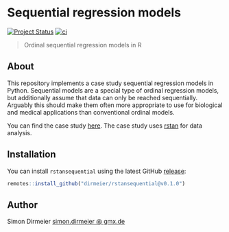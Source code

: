 # Sequential regression models


[![Project
Status](http://www.repostatus.org/badges/latest/concept.svg)](http://www.repostatus.org/#concept)
[![ci](https://github.com/dirmeier/pystansequential/workflows/ci/badge.svg)](https://github.com/dirmeier/pystansequential/actions/)

> Ordinal sequential regression models in R

## About

This repository implements a case study sequential regression models in Python. Sequential models
are a special type of ordinal regression models, but additionally assume that data can only be reached 
sequentially. Arguably this should make them often more appropriate to use for biological and medical applications than 
conventional ordinal models.

You can find the case study [here](https://dirmeier.github.io/rstansequential/index.html). The case study uses 
[rstan](https://github.com/stan-dev/rstan) for data analysis.

## Installation

You can install `rstansequential` using the latest GitHub 
[release](https://github.com/dirmeier/rstansequential/releases/):

```r
remotes::install_github("dirmeier/rstansequential@v0.1.0")
```

## Author

Simon Dirmeier <a href="mailto:simon.dirmeier @ gmx.de">simon.dirmeier @ gmx.de</a>
